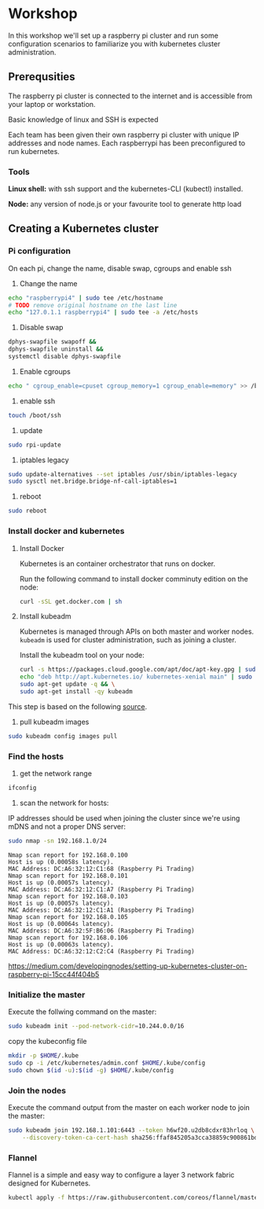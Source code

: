 # Workshop

In this workshop we'll set up a raspberry pi cluster and run some configuration scenarios to familiarize you with kubernetes cluster administration.

## Prerequsities

The raspberry pi cluster is connected to the internet and is accessible from your laptop or workstation.

Basic knowledge of linux and SSH is expected

Each team has been given their own raspberry pi cluster with unique IP addresses and node names. Each raspberrypi has been preconfigured to run kubernetes.

### Tools

**Linux shell:** with ssh support and the kubernetes-CLI (kubectl) installed.

**Node:** any version of node.js or your favourite tool to generate http load

## Creating a Kubernetes cluster

### Pi configuration

On each pi, change the name, disable swap, cgroups and enable ssh

1. Change the name

```sh
echo "raspberrypi4" | sudo tee /etc/hostname
# TODO remove original hostname on the last line
echo "127.0.1.1	raspberrypi4" | sudo tee -a /etc/hosts
```

1. Disable swap

```sh
dphys-swapfile swapoff &&
dphys-swapfile uninstall &&
systemctl disable dphys-swapfile
```

1. Enable cgroups

```sh
echo " cgroup_enable=cpuset cgroup_memory=1 cgroup_enable=memory" >> /boot/cmdline.txt
```

1. enable ssh

```sh
touch /boot/ssh
```

1. update

```sh
sudo rpi-update
```

1. iptables legacy

```sh
sudo update-alternatives --set iptables /usr/sbin/iptables-legacy
sudo sysctl net.bridge.bridge-nf-call-iptables=1
```

1. reboot

```sh
sudo reboot
```

### Install docker and kubernetes

1. Install Docker

    Kubernetes is an container orchestrator that runs on docker.

    Run the following command to install docker comminuty edition on the node:

    ```sh
    curl -sSL get.docker.com | sh
    ```

1. Install kubeadm

    Kubernetes is managed through APIs on both master and worker nodes. `kubeadm` is used for cluster administration, such as joining a cluster.

    Install the kubeadm tool on your node:

    ```sh
    curl -s https://packages.cloud.google.com/apt/doc/apt-key.gpg | sudo apt-key add - && \
    echo "deb http://apt.kubernetes.io/ kubernetes-xenial main" | sudo tee /etc/apt/sources.list.d/kubernetes.list && \
    sudo apt-get update -q && \
    sudo apt-get install -qy kubeadm
    ```

This step is based on the following [source](https://gist.github.com/alexellis/fdbc90de7691a1b9edb545c17da2d975).

1. pull kubeadm images

```sh
sudo kubeadm config images pull
```

### Find the hosts

1. get the network range

```sh
ifconfig
```

1. scan the network for hosts:

IP addresses should be used when joining the cluster since we're using mDNS and not a proper DNS server:

```sh
sudo nmap -sn 192.168.1.0/24
```

```output
Nmap scan report for 192.168.0.100
Host is up (0.00058s latency).
MAC Address: DC:A6:32:12:C1:68 (Raspberry Pi Trading)
Nmap scan report for 192.168.0.101
Host is up (0.00057s latency).
MAC Address: DC:A6:32:12:C1:A7 (Raspberry Pi Trading)
Nmap scan report for 192.168.0.103
Host is up (0.00057s latency).
MAC Address: DC:A6:32:12:C1:A1 (Raspberry Pi Trading)
Nmap scan report for 192.168.0.105
Host is up (0.00064s latency).
MAC Address: DC:A6:32:5F:B6:06 (Raspberry Pi Trading)
Nmap scan report for 192.168.0.106
Host is up (0.00063s latency).
MAC Address: DC:A6:32:12:C2:C4 (Raspberry Pi Trading)
```

<https://medium.com/developingnodes/setting-up-kubernetes-cluster-on-raspberry-pi-15cc44f404b5>

### Initialize the master

Execute the follwing command on the master:

```sh
sudo kubeadm init --pod-network-cidr=10.244.0.0/16
```

copy the kubeconfig file

```sh
mkdir -p $HOME/.kube
sudo cp -i /etc/kubernetes/admin.conf $HOME/.kube/config
sudo chown $(id -u):$(id -g) $HOME/.kube/config
```

### Join the nodes

Execute the command output from the master on each worker node to join the master:

```sh
sudo kubeadm join 192.168.1.101:6443 --token h6wf20.u2db8cdxr83hrloq \
    --discovery-token-ca-cert-hash sha256:ffaf845205a3cca38859c900861bd01e28353ec93009cd35cb405e717e1b3c6b
```

### Flannel

Flannel is a simple and easy way to configure a layer 3 network fabric designed for Kubernetes.

```sh
kubectl apply -f https://raw.githubusercontent.com/coreos/flannel/master/Documentation/kube-flannel.yml
```

